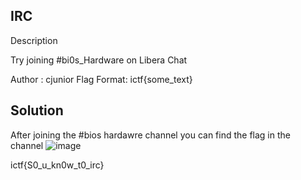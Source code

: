 ## IRC


Description

Try joining #bi0s_Hardware on Libera Chat

Author : cjunior
Flag Format:
ictf{some_text}

## Solution
After joining the #bios hardawre channel you can find the flag in the channel
![image](https://user-images.githubusercontent.com/92258994/176689703-700cc1cf-1b1d-4592-9069-d6c5bf3075cf.png)

ictf{S0_u_kn0w_t0_irc}
